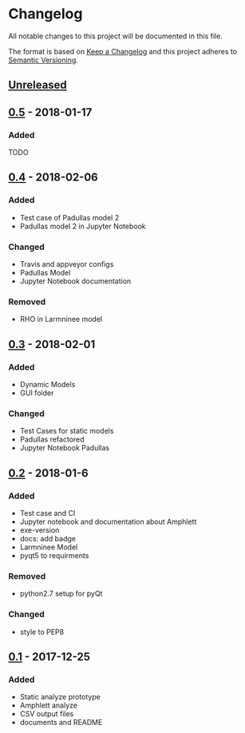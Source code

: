 # Changelog
All notable changes to this project will be documented in this file.

The format is based on [Keep a Changelog](http://keepachangelog.com/en/1.0.0/)
and this project adheres to [Semantic Versioning](http://semver.org/spec/v2.0.0.html).

## [Unreleased]

## [0.5] - 2018-01-17
### Added
TODO

## [0.4] - 2018-02-06
### Added
- Test case of Padullas model 2
- Padullas model 2 in Jupyter Notebook


### Changed
- Travis and appveyor configs
- Padullas Model
- Jupyter Notebook documentation

### Removed
- RHO in Larmninee model

## [0.3] - 2018-02-01
### Added
- Dynamic Models
- GUI folder


### Changed
- Test Cases for static models
- Padullas refactored
- Jupyter Notebook Padullas

## [0.2] - 2018-01-6
### Added
- Test case and CI
- Jupyter notebook and documentation about Amphlett
- exe-version
- docs: add badge
- Larmninee Model
- pyqt5 to requirments

### Removed
- python2.7 setup for pyQt

### Changed
 - style to PEP8

## [0.1] - 2017-12-25
### Added
- Static analyze prototype
- Amphlett analyze
- CSV output files
- documents and README

[Unreleased]: https://github.com/ECSIM/opem/compare/v0.5...HEAD
[0.5]: https://github.com/ECSIM/opem/compare/v0.4...v0.5
[0.4]: https://github.com/ECSIM/opem/compare/v0.3...v0.4
[0.3]: https://github.com/ECSIM/opem/compare/v0.2...v0.3
[0.2]: https://github.com/ECSIM/opem/compare/v0.1...v0.2
[0.1]: https://github.com/ECSIM/opem/compare/1e238cd...v0.1



